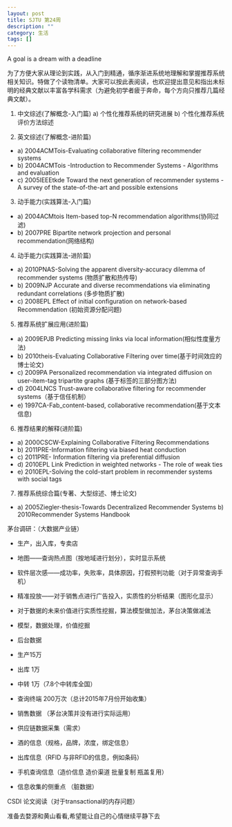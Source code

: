 ```yaml
---
layout: post
title: SJTU 第24周
description: ""
category: 生活
tags: []
---
```


A goal is a dream with a deadline

为了方便大家从理论到实践，从入门到精通，循序渐进系统地理解和掌握推荐系统相关知识。特做了个读物清单。大家可以按此表阅读，也欢迎提出意见和指出未标明的经典文献以丰富各学科需求（为避免初学者疲于奔命，每个方向只推荐几篇经典文献）。
1. 中文综述(了解概念-入门篇)
a) 个性化推荐系统的研究进展
b) 个性化推荐系统评价方法综述

2. 英文综述(了解概念-进阶篇)
- a) 2004ACMTois-Evaluating collaborative filtering recommender systems
- b) 2004ACMTois -Introduction to Recommender Systems - Algorithms and evaluation
- c) 2005IEEEtkde Toward the next generation of recommender systems - A survey of the state-of-the-art and possible extensions
3. 动手能力(实践算法-入门篇)
- a) 2004ACMtois Item-based top-N recommendation algorithms(协同过滤)
- b) 2007PRE Bipartite network projection and personal recommendation(网络结构)
4. 动手能力(实践算法-进阶篇)
- a) 2010PNAS-Solving the apparent diversity-accuracy dilemma of recommender systems (物质扩散和热传导)
- b) 2009NJP Accurate and diverse recommendations via eliminating redundant correlations (多步物质扩散)
- c) 2008EPL Effect of initial configuration on network-based Recommendation (初始资源分配问题)
5. 推荐系统扩展应用(进阶篇)
- a) 2009EPJB Predicting missing links via local information(相似性度量方法)
- b) 2010theis-Evaluating Collaborative Filtering over time(基于时间效应的博士论文)
- c) 2009PA Personalized recommendation via integrated diffusion on user-item-tag tripartite graphs (基于标签的三部分图方法)
- d) 2004LNCS Trust-aware collaborative filtering for recommender systems（基于信任机制）
- e) 1997CA-Fab_content-based, collaborative recommendation(基于文本信息)
6. 推荐结果的解释(进阶篇)
- a) 2000CSCW-Explaining Collaborative Filtering Recommendations
- b) 2011PRE-Information filtering via biased heat conduction
- c) 2011PRE- Information filtering via preferential diffusion
- d) 2010EPL Link Prediction in weighted networks - The role of weak ties
- e) 2010EPL-Solving the cold-start problem in recommender systems with social tags
7. 推荐系统综合篇(专著、大型综述、博士论文)
- a) 2005Ziegler-thesis-Towards Decentralized Recommender Systems
b) 2010Recommender Systems Handbook

茅台调研：（大数据产业链）
- 生产，出入库，专卖店
- 地图——查询热点图（按地域进行划分），实时显示系统
- 软件层次感——成功率，失败率，具体原因，打假预判功能（对于异常查询手机）
- 精准投放——对于销售点进行广告投入，实质性的分析结果（图形化显示）
- 对于数据的未来价值进行实质性挖掘，算法模型做加法，茅台决策做减法
- 模型，数据处理，价值挖掘

- 后台数据
- 生产15万 
- 出库 1万
- 中转 1万（7.8个中转库全国）
- 查询终端 200万次（总计2015年7月份开始收集）
- 销售数据 （茅台决策并没有进行实际运用）

- 供应链数据采集（需求）
- 酒的信息（规格，品牌，浓度，绑定信息）
- 出库信息（RFID 与非RFID的信息，例如条码）
- 手机查询信息（造价信息 造价渠道 批量复制 瓶盖复用）
- 信息收集的侧重点 （脏数据）

CSDI 论文阅读（对于transactional的内存问题）

准备去婺源和黄山看看,希望能让自己的心情继续平静下去
